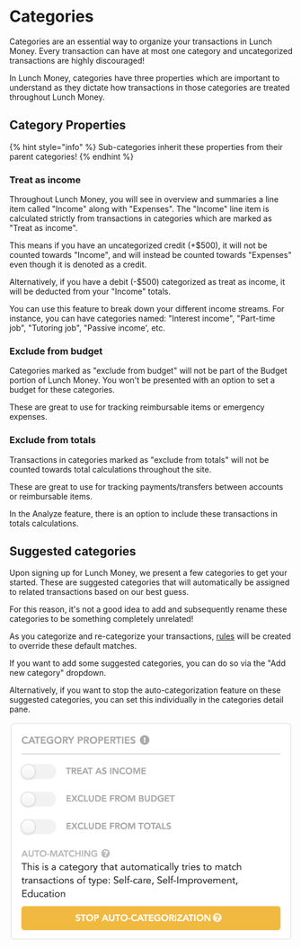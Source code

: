 # Categories

Categories are an essential way to organize your transactions in Lunch Money. Every transaction can have at most one category and uncategorized transactions are highly discouraged!

In Lunch Money, categories have three properties which are important to understand as they dictate how transactions in those categories are treated throughout Lunch Money.

## Category Properties

{% hint style="info" %}
Sub-categories inherit these properties from their parent categories!
{% endhint %}

### Treat as income

Throughout Lunch Money, you will see in overview and summaries a line item called "Income" along with "Expenses". The "Income" line item is calculated strictly from transactions in categories which are marked as "Treat as income". 

This means if you have an uncategorized credit \(+$500\), it will not be counted towards "Income", and will instead be counted towards "Expenses" even though it is denoted as a credit.

Alternatively, if you have a debit \(-$500\) categorized as treat as income, it will be deducted from your "Income" totals.

You can use this feature to break down your different income streams. For instance, you can have categories named: "Interest income", "Part-time job", "Tutoring job", "Passive income', etc.

### Exclude from budget

Categories marked as "exclude from budget" will not be part of the Budget portion of Lunch Money. You won't be presented with an option to set a budget for these categories.

These are great to use for tracking reimbursable items or emergency expenses.

### Exclude from totals

Transactions in categories marked as "exclude from totals" will not be counted towards total calculations throughout the site. 

These are great to use for tracking payments/transfers between accounts or reimbursable items.

In the Analyze feature, there is an option to include these transactions in totals calculations.

## Suggested categories

Upon signing up for Lunch Money, we present a few categories to get your started. These are suggested categories that will automatically be assigned to related transactions based on our best guess.

For this reason, it's not a good idea to add and subsequently rename these categories to be something completely unrelated!

As you categorize and re-categorize your transactions, [rules](http://localhost:8080/rules) will be created to override these default matches.

If you want to add some suggested categories, you can do so via the "Add new category" dropdown.

Alternatively, if you want to stop the auto-categorization feature on these suggested categories, you can set this individually in the categories detail pane.

![](../.gitbook/assets/screen-shot-2020-06-20-at-3.36.40-pm.png)

